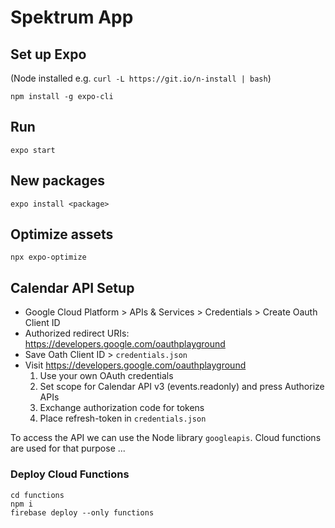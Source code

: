 
# Spektrum App

## Set up Expo

(Node installed e.g. `curl -L https://git.io/n-install | bash`)

```
npm install -g expo-cli
```

## Run

```
expo start
```

## New packages

```
expo install <package>
```

## Optimize assets

```
npx expo-optimize
```

## Calendar API Setup

- Google Cloud Platform > APIs & Services > Credentials > Create Oauth Client ID
- Authorized redirect URIs: https://developers.google.com/oauthplayground
- Save Oath Client ID > `credentials.json`
- Visit https://developers.google.com/oauthplayground
    1. Use your own OAuth credentials
    2. Set scope for Calendar API v3 (events.readonly) and press Authorize APIs
    3. Exchange authorization code for tokens
    4. Place refresh-token in `credentials.json`

To access the API we can use the Node library `googleapis`. Cloud functions are used for that purpose ...

### Deploy Cloud Functions

```
cd functions
npm i
firebase deploy --only functions
```